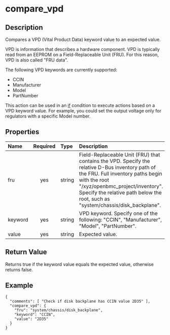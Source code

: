 # compare_vpd

## Description
Compares a VPD (Vital Product Data) keyword value to an expected value.

VPD is information that describes a hardware component.  VPD is typically read
from an EEPROM on a Field-Replaceable Unit (FRU).  For this reason, VPD is also
called "FRU data".

The following VPD keywords are currently supported:
* CCIN
* Manufacturer
* Model
* PartNumber

This action can be used in an [if](if.md) condition to execute actions based on
a VPD keyword value.  For example, you could set the output voltage only for
regulators with a specific Model number.

## Properties
| Name | Required | Type | Description |
| :--- | :------: | :--- | :---------- |
| fru | yes | string | Field-Replaceable Unit (FRU) that contains the VPD.  Specify the relative D-Bus inventory path of the FRU.  Full inventory paths begin with the root "/xyz/openbmc_project/inventory".  Specify the relative path below the root, such as "system/chassis/disk_backplane". |
| keyword | yes | string | VPD keyword.  Specify one of the following: "CCIN", "Manufacturer", "Model", "PartNumber". |
| value | yes | string | Expected value. |

## Return Value
Returns true if the keyword value equals the expected value, otherwise returns
false.

## Example
```
{
  "comments": [ "Check if disk backplane has CCIN value 2D35" ],
  "compare_vpd": {
    "fru": "system/chassis/disk_backplane",
    "keyword": "CCIN",
    "value": "2D35"
  }
}
```
